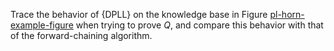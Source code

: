 

Trace the behavior of {DPLL} on the knowledge base in
Figure <a class="insideBookFigRef" target="_blank" href="https://simoncarrignon.github.io/aima-exercises/figures/pl-horn-example-figure.png">pl-horn-example-figure</a> when trying to prove $Q$,
and compare this behavior with that of the forward-chaining algorithm.
